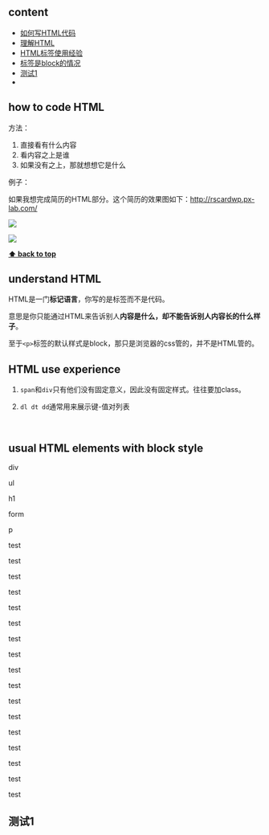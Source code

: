 



## content

- [如何写HTML代码](#how-to-code-html)
- [理解HTML](#understand-html)
- [HTML标签使用经验](#html-use-experience)
- [标签是block的情况](#usual-html-elements-with-block-style)
- [测试1](#测试1)
- ​























## how to code HTML

方法：

1. 直接看有什么内容
2. 看内容之上是谁
3. 如果没有之上，那就想想它是什么



例子：

如果我想完成简历的HTML部分。这个简历的效果图如下：http://rscardwp.px-lab.com/

![](https://i.loli.net/2017/10/15/59e3076c1ae06.bmp)



![](https://i.loli.net/2017/10/15/59e3076c7a5d7.bmp)



**[⬆ back to top](#content)**



## understand HTML

HTML是一门**标记语言**，你写的是标签而不是代码。

意思是你只能通过HTML来告诉别人**内容是什么，却不能告诉别人内容长的什么样子**。

至于`<p>`标签的默认样式是block，那只是浏览器的css管的，并不是HTML管的。







## HTML use experience

1. `span`和`div`只有他们没有固定意义，因此没有固定样式。往往要加class。

2. `dl dt dd`通常用来展示键-值对列表

   ​

## usual HTML elements with block style

div

ul

h1

form

p

test

test

test

test

test

test

test

test

test



test

test

test

test

test

test



test

test





## 测试1

